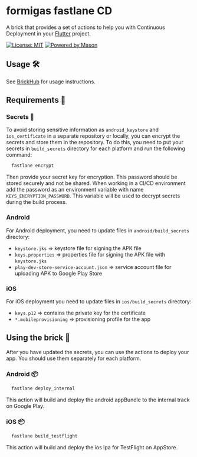 # formigas fastlane CD

A brick that provides a set of actions to help you with Continuous Deployment in your [Flutter][flutter_link] project.

[![License: MIT][license_badge]][license_link]
[![Powered by Mason][mason_badge]][mason_link]

## Usage 🛠️

See [BrickHub][brick_hub_usage_link] for usage instructions.

## Requirements 📝

### Secrets 🔑

To avoid storing sensitive information as `android_keystore` and `ios_certificate` in a separate repository or locally, you can encrypt the secrets and store them in the repository. To do this, you need to put your secrets in `build_secrets` directory for each platform and run the following
command:

```bash
  fastlane encrypt
```

Then provide your secret key for encryption. This password should be stored securely and not be shared. When working in a CI/CD environment add the password as an environment variable with name `KEYS_ENCRYPTION_PASSWORD`. This variable will be used to decrypt secrets during the build process.

### Android

For Android deployment, you need to update files in `android/build_secrets` directory:

* `keystore.jks`    => keystore file for signing the APK file
* `keys.properties` => properties file for signing the APK file with `keystore.jks`
* `play-dev-store-service-account.json` => service account file for uploading APK to Google Play Store

### iOS

For iOS deployment you need to update files in `ios/build_secrets` directory:

* `keys.p12` => contains the private key for the certificate
* `*.mobileprovisioning` => provisioning profile for the app

## Using the brick 🚀

After you have updated the secrets, you can use the actions to deploy your app. You should use them separately for each platform.

### Android 📦

```bash
  fastlane deploy_internal
```

This action will build and deploy the android appBundle to the internal track on Google Play.

### iOS 📦

```bash
  fastlane build_testflight
```

This action will build and deploy the ios ipa for TestFlight on AppStore.


[license_badge]: https://img.shields.io/badge/license-MIT-blue.svg
[license_link]: https://opensource.org/licenses/MIT
[mason_cli_link]: https://github.com/felangel/mason/tree/master/packages/mason_cli
[mason_link]: https://github.com/felangel/mason
[mason_badge]: https://img.shields.io/endpoint?url=https%3A%2F%2Ftinyurl.com%2Fmason-badge
[flutter_link]:https://flutter.dev/
[brick_hub_usage_link]:https://brickhub.dev/bricks/formigas_fastlane_cd#usage
